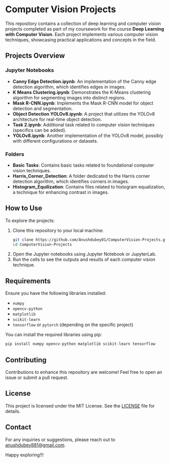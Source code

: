 # Computer Vision Projects

This repository contains a collection of deep learning and computer vision projects completed as part of my coursework for the course **Deep Learning with Computer Vision**. Each project implements various computer vision techniques, showcasing practical applications and concepts in the field.

## Projects Overview

### Jupyter Notebooks
- **Canny Edge Detection.ipynb**: An implementation of the Canny edge detection algorithm, which identifies edges in images.
- **K Means Clustering.ipynb**: Demonstrates the K-Means clustering algorithm for segmenting images into distinct regions.
- **Mask R-CNN.ipynb**: Implements the Mask R-CNN model for object detection and segmentation.
- **Object Detection YOLOv8.ipynb**: A project that utilizes the YOLOv8 architecture for real-time object detection.
- **Task 2.ipynb**: Additional task related to computer vision techniques (specifics can be added).
- **YOLOv8.ipynb**: Another implementation of the YOLOv8 model, possibly with different configurations or datasets.

### Folders
- **Basic Tasks**: Contains basic tasks related to foundational computer vision techniques.
- **Harris_Corner_Detection**: A folder dedicated to the Harris corner detection algorithm, which identifies corners in images.
- **Histogram_Equilization**: Contains files related to histogram equalization, a technique for enhancing contrast in images.

## How to Use
To explore the projects:
1. Clone this repository to your local machine.
   ```bash
   git clone https://github.com/Anushdubey01/ComputerVision-Projects.git
   cd ComputerVision-Projects
   ```
2. Open the Jupyter notebooks using Jupyter Notebook or JupyterLab.
3. Run the cells to see the outputs and results of each computer vision technique.

## Requirements
Ensure you have the following libraries installed:
- `numpy`
- `opencv-python`
- `matplotlib`
- `scikit-learn`
- `tensorflow` or `pytorch` (depending on the specific project)

You can install the required libraries using pip:
```bash
pip install numpy opencv-python matplotlib scikit-learn tensorflow
```

## Contributing
Contributions to enhance this repository are welcome! Feel free to open an issue or submit a pull request.

## License
This project is licensed under the MIT License. See the [LICENSE](LICENSE) file for details.

## Contact
For any inquiries or suggestions, please reach out to [anushdubey881@gmail.com](mailto:anushdubey881@gmail.com).

Happy exploring!!!
